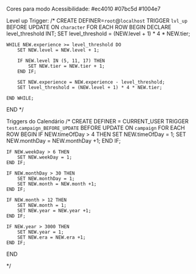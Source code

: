 Cores para modo Acessibilidade: 
#ec4010
#07bc5d
#1004e7

Level up Trigger:
/*
CREATE DEFINER=`root`@`localhost` TRIGGER `lvl_up` BEFORE UPDATE ON `character` FOR EACH ROW BEGIN
    DECLARE level_threshold INT;
        SET level_threshold = (NEW.level + 1) * 4 * NEW.tier;

    WHILE NEW.experience >= level_threshold DO
        SET NEW.level = NEW.level + 1;
        
        IF NEW.level IN (5, 11, 17) THEN
			SET NEW.tier = NEW.tier + 1;
        END IF;
        
        SET NEW.experience = NEW.experience - level_threshold;
        SET level_threshold = (NEW.level + 1) * 4 * NEW.tier;
        
    END WHILE;
END
*/


Triggers do Calendário
/*
CREATE DEFINER = CURRENT_USER TRIGGER `test`.`campaign_BEFORE_UPDATE` BEFORE UPDATE ON `campaign` FOR EACH ROW
BEGIN
    IF NEW.timeOfDay > 4 THEN
		SET NEW.timeOfDay = 1;
        SET NEW.monthDay = NEW.monthDay +1;
    END IF;
    
    IF NEW.weekDay > 6 THEN
		SET NEW.weekDay = 1;
    END IF;
    
    IF NEW.monthDay > 30 THEN
		SET NEW.monthDay = 1;
        SET NEW.month = NEW.month +1;
    END IF;
    
    IF NEW.month > 12 THEN
		SET NEW.month = 1;
        SET NEW.year = NEW.year +1;
    END IF;
    
    IF NEW.year > 3000 THEN
		SET NEW.year = 1;
        SET NEW.era = NEW.era +1;
    END IF;
    
END

*/
